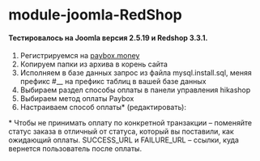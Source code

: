 # module-joomla-RedShop

#### Тестировалось на Joomla версия 2.5.19 и Redshop 3.3.1.

1. Регистрируемся на <a href="https://paybox.money" target="_blank">paybox.money</a>
2. Копируем папки из архива в корень сайта
3. Исполняем в базе данных запрос из файла mysql.install.sql, меняя префикс #__ на префикс таблиц в вашей базе данных
4. Выбираем раздел способы оплаты в панели управления hikashop
5. Выбираем метод оплаты Paybox
6. Настраиваем способ оплаты* (редактировать):

\* Чтобы не принимать оплату по конкретной транзакции – поменяйте статус заказа в отличный от статуса, который вы поставили, как ожидающий оплаты. SUCCESS_URL и FAILURE_URL – ссылки, куда вернется пользователь после оплаты.
